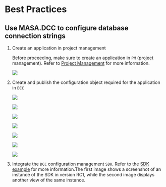 ﻿# Best Practices

## Use MASA.DCC to configure database connection strings

1. Create an application in project management

   Before proceeding, make sure to create an application in `PM` (project management). Refer to [Project Management](stack/pm/get-started) for more information.

   ![](https://cdn.masastack.com/stack/doc/dcc/rc1/pm.png)


2. Create and publish the configuration object required for the application in `DCC`

   ![](https://cdn.masastack.com/stack/doc/dcc/rc1/config.png)
	   										 
   ![](https://cdn.masastack.com/stack/doc/dcc/rc1/config_insert.png)
	   										 
   ![](https://cdn.masastack.com/stack/doc/dcc/rc1/config_input.png)
	   										 
   ![](https://cdn.masastack.com/stack/doc/dcc/rc1/config_edit.png)
	   										 
   ![](https://cdn.masastack.com/stack/doc/dcc/rc1/config_edit_input.png)
	   										 
   ![](https://cdn.masastack.com/stack/doc/dcc/rc1/release_config.png)
	   										 
   ![](https://cdn.masastack.com/stack/doc/dcc/rc1/release_config_input.png)
	   										 

3. Integrate the `DCC` configuration management `SDK`. Refer to the [SDK example](stack/dcc/sdk-instance) for more information.The first image shows a screenshot of an instance of the SDK in version RC1, while the second image displays another view of the same instance.